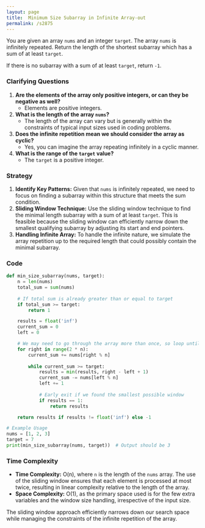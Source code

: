 ```yaml
---
layout: page
title:  Minimum Size Subarray in Infinite Array-out
permalink: /s2875
---
```


You are given an array `nums` and an integer `target`. The array `nums` is infinitely repeated. Return the length of the shortest subarray which has a sum of at least `target`.

If there is no subarray with a sum of at least `target`, return `-1`.

### Clarifying Questions

1. **Are the elements of the array only positive integers, or can they be negative as well?**
    - Elements are positive integers.
2. **What is the length of the array `nums`?**
    - The length of the array can vary but is generally within the constraints of typical input sizes used in coding problems.
3. **Does the infinite repetition mean we should consider the array as cyclic?**
    - Yes, you can imagine the array repeating infinitely in a cyclic manner.
4. **What is the range of the `target` value?**
    - The `target` is a positive integer.

### Strategy

1. **Identify Key Patterns:** Given that `nums` is infinitely repeated, we need to focus on finding a subarray within this structure that meets the sum condition.
2. **Sliding Window Technique:** Use the sliding window technique to find the minimal length subarray with a sum of at least `target`. This is feasible because the sliding window can efficiently narrow down the smallest qualifying subarray by adjusting its start and end pointers.
3. **Handling Infinite Array:** To handle the infinite nature, we simulate the array repetition up to the required length that could possibly contain the minimal subarray.

### Code

```python
def min_size_subarray(nums, target):
    n = len(nums)
    total_sum = sum(nums)
    
    # If total sum is already greater than or equal to target
    if total_sum >= target:
        return 1

    results = float('inf')
    current_sum = 0
    left = 0

    # We may need to go through the array more than once, so loop until a condition is met
    for right in range(2 * n):
        current_sum += nums[right % n]
        
        while current_sum >= target:
            results = min(results, right - left + 1)
            current_sum -= nums[left % n]
            left += 1
            
            # Early exit if we found the smallest possible window
            if results == 1:
                return results

    return results if results != float('inf') else -1

# Example Usage
nums = [1, 2, 3]
target = 7
print(min_size_subarray(nums, target))  # Output should be 3
```

### Time Complexity

- **Time Complexity:** O(n), where `n` is the length of the `nums` array. The use of the sliding window ensures that each element is processed at most twice, resulting in linear complexity relative to the length of the array.
- **Space Complexity:** O(1), as the primary space used is for the few extra variables and the window size handling, irrespective of the input size.

The sliding window approach efficiently narrows down our search space while managing the constraints of the infinite repetition of the array.